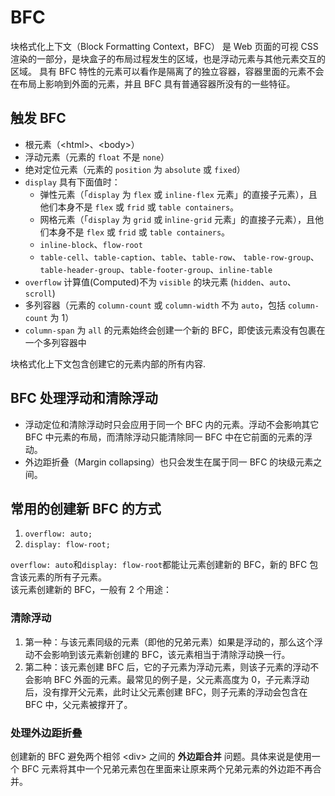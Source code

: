 # BFC

块格式化上下文（Block Formatting Context，BFC） 是 Web 页面的可视 CSS 渲染的一部分，是块盒子的布局过程发生的区域，也是浮动元素与其他元素交互的区域。
具有 BFC 特性的元素可以看作是隔离了的独立容器，容器里面的元素不会在布局上影响到外面的元素，并且 BFC 具有普通容器所没有的一些特征。

## 触发 BFC

- 根元素（\<html\>、\<body\>）
- 浮动元素（元素的 `float` 不是 `none`）
- 绝对定位元素（元素的 `position` 为 `absolute` 或 `fixed`）
- `display` 具有下面值时：
  - 弹性元素（「`display` 为 `flex` 或 `inline-flex` 元素」的直接子元素），且他们本身不是 `flex` 或 `frid` 或 `table containers`。
  - 网格元素（「`display` 为 `grid` 或 i`nline-grid` 元素」的直接子元素），且他们本身不是 `flex` 或 `frid` 或 `table containers`。
  - `inline-block`、`flow-root`
  - `table-cell`、`table-caption`、`table`、`table-row`、 `table-row-group`、`table-header-group`、`table-footer-group`、`inline-table`
- `overflow` 计算值(Computed)不为 `visible` 的块元素 (`hidden`、`auto`、`scroll`)
- 多列容器（元素的 `column-count` 或 `column-width` 不为 `auto`，包括 `column-count` 为 1）
- `column-span` 为 `all` 的元素始终会创建一个新的 BFC，即使该元素没有包裹在一个多列容器中

块格式化上下文包含创建它的元素内部的所有内容.

## BFC 处理浮动和清除浮动

- 浮动定位和清除浮动时只会应用于同一个 BFC 内的元素。浮动不会影响其它 BFC 中元素的布局，而清除浮动只能清除同一 BFC 中在它前面的元素的浮动。
- 外边距折叠（Margin collapsing）也只会发生在属于同一 BFC 的块级元素之间。

## 常用的创建新 BFC 的方式

1. `overflow: auto;`
2. `display: flow-root;`

`overflow: auto`和`display: flow-root`都能让元素创建新的 BFC，新的 BFC 包含该元素的所有子元素。  
该元素创建新的 BFC，一般有 2 个用途：

### 清除浮动

1. 第一种：与该元素同级的元素（即他的兄弟元素）如果是浮动的，那么这个浮动不会影响到该元素新创建的 BFC，该元素相当于清除浮动换一行。
2. 第二种：该元素创建 BFC 后，它的子元素为浮动元素，则该子元素的浮动不会影响 BFC 外面的元素。最常见的例子是，父元素高度为 0，子元素浮动后，没有撑开父元素，此时让父元素创建 BFC，则子元素的浮动会包含在 BFC 中，父元素被撑开了。

### 处理外边距折叠

创建新的 BFC 避免两个相邻 \<div\> 之间的 **外边距合并** 问题。具体来说是使用一个 BFC 元素将其中一个兄弟元素包在里面来让原来两个兄弟元素的外边距不再合并。
